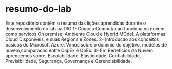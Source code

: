 # resumo-do-lab
Este repositório contém o resumo das lições aprendidas durante o desenvolvimento do lab na DIO
1- Como a Computacao funciona na nuvem, como servicos On premise,  Ambiente Cloud e Hybrid MOdel. A plataformas Cloud Disponiveis, e suas Regions e Zones.
2- Introducao aos conceitos basicos do Microsoft Azure. Vimos sobre o dominio do objetivo, modelos de nuvem,comparacao entre CapEx e OpEx.
3- Em Beneficios da Nuvem aprendemos sobre, Escalabilidade, Elasticidade, Confiabilidade, Previsibilidade, Segurança, Governança e Gerenciabilidade.
